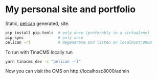 # My personal site and portfolio

Static, [pelican](https://docs.getpelican.com/en/stable/) generated, site.

```bash
pip install pip-tools  # only once (preferably in a virtualenv)
pip-sync               # only once
pelican -rl            # Regenerate and listen on localhost:8000
```

To run with TinaCMS locally run

```bash
yarn tinacms dev -c "pelican -rl"
```

Now you can visit the CMS on http://localhost:8000/admin
